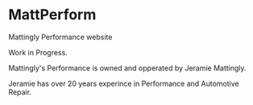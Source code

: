 # MattPerform

Mattingly Performance website

Work in Progress.

Mattingly's Performance is owned and opperated by Jeramie Mattingly.

Jeramie has over 20 years experince in Performance and Automotive Repair.
